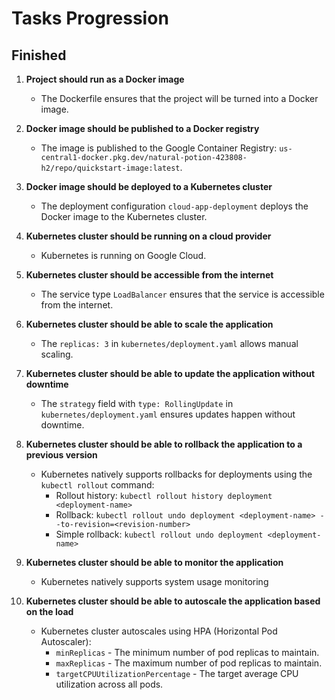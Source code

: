 # Tasks Progression

## Finished

1. **Project should run as a Docker image**
    - The Dockerfile ensures that the project will be turned into a Docker image.

2. **Docker image should be published to a Docker registry**
    - The image is published to the Google Container Registry: `us-central1-docker.pkg.dev/natural-potion-423808-h2/repo/quickstart-image:latest`.

3. **Docker image should be deployed to a Kubernetes cluster**
    - The deployment configuration `cloud-app-deployment` deploys the Docker image to the Kubernetes cluster.

4. **Kubernetes cluster should be running on a cloud provider**
    - Kubernetes is running on Google Cloud.

5. **Kubernetes cluster should be accessible from the internet**
    - The service type `LoadBalancer` ensures that the service is accessible from the internet.

6. **Kubernetes cluster should be able to scale the application**
    - The `replicas: 3` in `kubernetes/deployment.yaml` allows manual scaling.

7. **Kubernetes cluster should be able to update the application without downtime**
    - The `strategy` field with `type: RollingUpdate` in `kubernetes/deployment.yaml` ensures updates happen without downtime.

8. **Kubernetes cluster should be able to rollback the application to a previous version**
    - Kubernetes natively supports rollbacks for deployments using the `kubectl rollout` command:
        - Rollout history: `kubectl rollout history deployment <deployment-name>`
        - Rollback: `kubectl rollout undo deployment <deployment-name> --to-revision=<revision-number>`
        - Simple rollback: `kubectl rollout undo deployment <deployment-name>`

9. **Kubernetes cluster should be able to monitor the application**
    - Kubernetes natively supports system usage monitoring

11. **Kubernetes cluster should be able to autoscale the application based on the load**
    - Kubernetes cluster autoscales using HPA (Horizontal Pod Autoscaler):
        - `minReplicas` - The minimum number of pod replicas to maintain.
        - `maxReplicas` - The maximum number of pod replicas to maintain.
        - `targetCPUUtilizationPercentage` - The target average CPU utilization across all pods.


